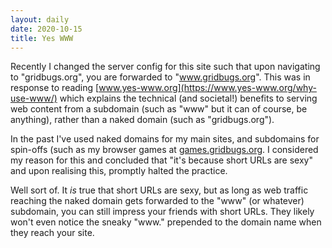 ```yaml
---
layout: daily
date: 2020-10-15
title: Yes WWW
---
```


Recently I changed the server config for this site such that
upon navigating to "gridbugs.org", you are forwarded to
"www.gridbugs.org". This was in response to reading
[www.yes-www.org](https://www.yes-www.org/why-use-www/)
which explains the technical (and societal!) benefits to serving web content
from a subdomain (such as "www" but it can of course, be anything),
rather than a naked domain (such as "gridbugs.org").

In the past I've used naked domains for my main sites, and
subdomains for spin-offs (such as my browser games at
[games.gridbugs.org](https://games.gridbugs.org).
I considered my reason for this and concluded that "it's because short URLs are sexy"
and upon realising this, promptly halted the practice.

Well sort of. It _is_ true that short URLs are sexy, but as long as web traffic
reaching the naked domain gets forwarded to the "www" (or whatever) subdomain,
you can still impress your friends with short URLs. They likely won't even notice
the sneaky "www." prepended to the domain name when they reach your site.
